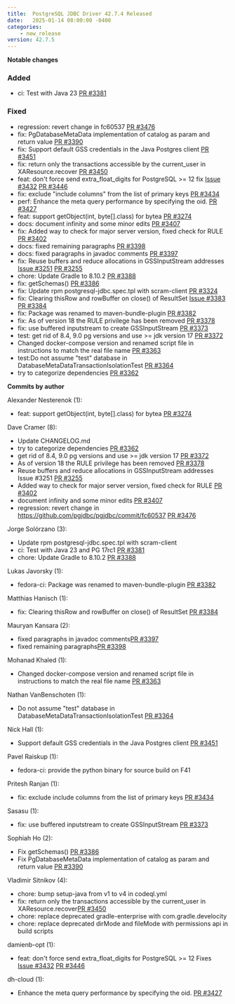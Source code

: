 ```yaml
---
title:  PostgreSQL JDBC Driver 42.7.4 Released
date:   2025-01-14 08:00:00 -0400
categories:
    - new_release
version: 42.7.5
---
```

**Notable changes**


### Added
* ci: Test with Java 23  [PR #3381](https://github.com/pgjdbc/pgjdbc/pull/3381)

### Fixed
* regression: revert change in fc60537 [PR #3476](https://github.com/pgjdbc/pgjdbc/pull/3476)
* fix: PgDatabaseMetaData implementation of catalog as param and return value [PR #3390](https://github.com/pgjdbc/pgjdbc/pull/3390)
* fix: Support default GSS credentials in the Java Postgres client [PR #3451](https://github.com/pgjdbc/pgjdbc/pull/3451)
* fix: return only the transactions accessible by the current_user in XAResource.recover [PR #3450](https://github.com/pgjdbc/pgjdbc/pull/3450)
* feat: don't force send extra_float_digits for PostgreSQL >= 12 fix [Issue #3432](https://github.com/pgjdbc/pgjdbc/issues/3432)  [PR #3446](https://github.com/pgjdbc/pgjdbc/pull/3446)
* fix: exclude "include columns" from the list of primary keys [PR #3434](https://github.com/pgjdbc/pgjdbc/pull/3434)
* perf: Enhance the meta query performance by specifying the oid. [PR #3427](https://github.com/pgjdbc/pgjdbc/pull/3427)
* feat: support getObject(int, byte[].class) for bytea [PR #3274](https://github.com/pgjdbc/pgjdbc/pull/3274)
* docs: document infinity and some minor edits [PR #3407](https://github.com/pgjdbc/pgjdbc/pull/3407)
* fix: Added way to check for major server version, fixed check for RULE [PR #3402](https://github.com/pgjdbc/pgjdbc/pull/3402)
* docs: fixed remaining paragraphs [PR #3398](https://github.com/pgjdbc/pgjdbc/pull/3398)
* docs: fixed paragraphs in javadoc comments  [PR #3397](https://github.com/pgjdbc/pgjdbc/pull/3397)
* fix: Reuse buffers and reduce allocations in GSSInputStream addresses [Issue #3251](https://github.com/pgjdbc/pgjdbc/issues/3251) [PR #3255](https://github.com/pgjdbc/pgjdbc/pull/3255)
* chore: Update Gradle to 8.10.2 [PR #3388](https://github.com/pgjdbc/pgjdbc/pull/3388)
* fix: getSchemas() [PR #3386](https://github.com/pgjdbc/pgjdbc/pull/3386)
* fix: Update rpm postgresql-jdbc.spec.tpl with scram-client [PR #3324](https://github.com/pgjdbc/pgjdbc/pull/3324)
* fix: Clearing thisRow and rowBuffer on close() of ResultSet [Issue #3383](https://github.com/pgjdbc/pgjdbc/issues/3383) [PR #3384](https://github.com/pgjdbc/pgjdbc/pull/3384)
* fix: Package was renamed to maven-bundle-plugin [PR #3382](https://github.com/pgjdbc/pgjdbc/pull/3382)
* fix: As of version 18 the RULE privilege has been removed [PR #3378](https://github.com/pgjdbc/pgjdbc/pull/3378)
* fix: use buffered inputstream to create GSSInputStream [PR #3373](https://github.com/pgjdbc/pgjdbc/pull/3373)
* test: get rid of 8.4, 9.0 pg versions and use >= jdk version 17 [PR #3372](https://github.com/pgjdbc/pgjdbc/pull/3372)
* Changed docker-compose version and renamed script file in instructions to match the real file name [PR #3363](https://github.com/pgjdbc/pgjdbc/pull/3363)
* test:Do not assume "test" database in DatabaseMetaDataTransactionIsolationTest [PR #3364](https://github.com/pgjdbc/pgjdbc/pull/3364)
* try to categorize dependencies [PR #3362](https://github.com/pgjdbc/pgjdbc/pull/3362)


**Commits by author**

Alexander Nesterenok (1):
* feat: support getObject(int, byte[].class) for bytea [PR #3274](https://github.com/pgjdbc/pgjdbc/pull/3274)

Dave Cramer (8):
* Update CHANGELOG.md
* try to categorize dependencies [PR #3362](https://github.com/pgjdbc/pgjdbc/pull/3362)
* get rid of 8.4, 9.0 pg versions and use >= jdk version 17 [PR #3372](https://github.com/pgjdbc/pgjdbc/pull/3372)
* As of version 18 the RULE privilege has been removed [PR #3378](https://github.com/pgjdbc/pgjdbc/pull/3378)
* Reuse buffers and reduce allocations in GSSInputStream addresses Issue #3251 [PR #3255](https://github.com/pgjdbc/pgjdbc/pull/3255)
* Added way to check for major server version, fixed check for RULE [PR #3402](https://github.com/pgjdbc/pgjdbc/pull/3402)
* document infinity and some minor edits [PR #3407](https://github.com/pgjdbc/pgjdbc/pull/3407)
* regression: revert change in https://github.com/pgjdbc/pgjdbc/commit/fc60537  [PR #3476](https://github.com/pgjdbc/pgjdbc/pull/3476)

Jorge Solórzano (3):
* Update rpm postgresql-jdbc.spec.tpl with scram-client
* ci: Test with Java 23 and PG 17rc1 [PR #3381](https://github.com/pgjdbc/pgjdbc/pull/3381)
* chore: Update Gradle to 8.10.2 [PR #3388](https://github.com/pgjdbc/pgjdbc/pull/3388)

Lukas Javorsky (1):
* fedora-ci: Package was renamed to maven-bundle-plugin [PR #3382](https://github.com/pgjdbc/pgjdbc/pull/3382)

Matthias Hanisch (1):
* fix: Clearing thisRow and rowBuffer on close() of ResultSet [PR #3384](https://github.com/pgjdbc/pgjdbc/pull/3384)

Mauryan Kansara (2):
* fixed paragraphs in javadoc comments[PR #3397](https://github.com/pgjdbc/pgjdbc/pull/3397)
* fixed remaining paragraphs[PR #3398](https://github.com/pgjdbc/pgjdbc/pull/3398)

Mohanad Khaled (1):
* Changed docker-compose version and renamed script file in instructions to match the real file name [PR #3363](https://github.com/pgjdbc/pgjdbc/pull/3363)

Nathan VanBenschoten (1):
* Do not assume "test" database in DatabaseMetaDataTransactionIsolationTest [PR #3364](https://github.com/pgjdbc/pgjdbc/pull/3364)

Nick Hall (1):
* Support default GSS credentials in the Java Postgres client [PR #3451](https://github.com/pgjdbc/pgjdbc/pull/3451)

Pavel Raiskup (1):
* fedora-ci: provide the python binary for source build on F41

Pritesh Ranjan (1):
* fix: exclude include columns from the list of primary keys [PR #3434](https://github.com/pgjdbc/pgjdbc/pull/3434)

Sasasu (1):
* fix: use buffered inputstream to create GSSInputStream [PR #3373](https://github.com/pgjdbc/pgjdbc/pull/3373)

Sophiah Ho (2):
* Fix getSchemas() [PR #3386](https://github.com/pgjdbc/pgjdbc/pull/3386)
* Fix PgDatabaseMetaData implementation of catalog as param and return value [PR #3390](https://github.com/pgjdbc/pgjdbc/pull/3390)

Vladimir Sitnikov (4):
* chore: bump setup-java from v1 to v4 in codeql.yml
* fix: return only the transactions accessible by the current_user in XAResource.recover[PR #3450](https://github.com/pgjdbc/pgjdbc/pull/3450)
* chore: replace deprecated gradle-enterprise with com.gradle.develocity
* chore: replace deprecated dirMode and fileMode with permissions api in build scripts

damienb-opt (1):
* feat: don't force send extra_float_digits for PostgreSQL >= 12 Fixes [Issue #3432](https://github.com/pgjdbc/pgjdbc/issues/3432) [PR #3446](https://github.com/pgjdbc/pgjdbc/pull/3446)

dh-cloud (1):
* Enhance the meta query performance by specifying the oid. [PR #3427](https://github.com/pgjdbc/pgjdbc/pull/3427)
